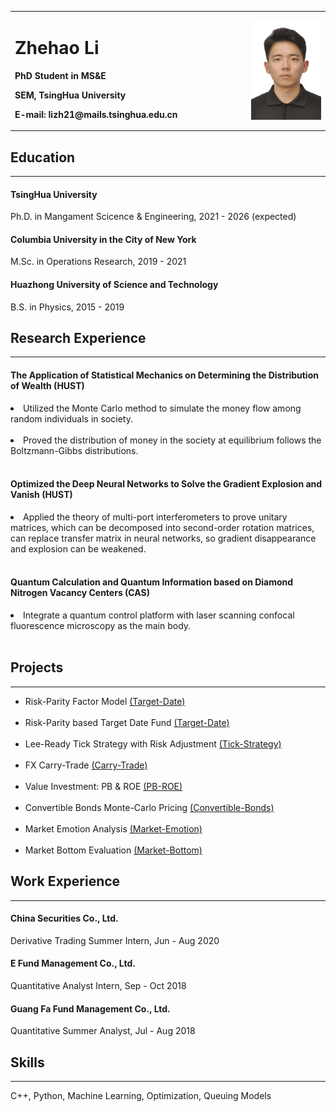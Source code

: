 

<table border="0">
  <tr>
    <td width="75%">
      <h1>Zhehao Li</h1>
      <p><b>PhD Student in MS&E </b></p>
      <p><b>SEM, TsingHua University </b></p>
      <p><b>E-mail: lizh21@mails.tsinghua.edu.cn </b></p>
    </td>
    <td width="25%">
      <img src="pic/DSC_0003.JPG" width="100%">     
    </td>
  </tr>
</table>


<h2>Education</h2>
<hr/>

  <h4>TsingHua University</h4>
  <p>Ph.D. in Mangament Scicence & Engineering, 2021 - 2026 (expected)</p>

  <h4>Columbia University in the City of New York</h4>
  <p> M.Sc. in Operations Research, 2019 - 2021 </p>

  <h4>Huazhong University of Science and Technology</h4>
  <p> B.S. in Physics, 2015 - 2019 </p>


<h2>Research Experience</h2>
<hr/>

  <h4>The Application of Statistical Mechanics on Determining the Distribution of Wealth (HUST)</h4>

  <li>Utilized the Monte Carlo method to simulate the money flow among random individuals in society.</li><br/>

  <li>Proved the distribution of money in the society at equilibrium follows the Boltzmann-Gibbs distributions.</li><br/>


  <h4>Optimized the Deep Neural Networks to Solve the Gradient Explosion and Vanish (HUST)</h4>

  <li>Applied the theory of multi-port interferometers to prove unitary matrices, which can be decomposed into second-order rotation matrices, can replace transfer matrix in neural networks, so gradient disappearance and explosion can be weakened.</li><br/>

  <h4>Quantum Calculation and Quantum Information based on Diamond Nitrogen Vacancy Centers (CAS)</h4>

  <li>Integrate a quantum control platform with laser scanning confocal fluorescence microscopy as the main body.</li><br/>


<h2>Projects</h2>
<hr/>
    
  <!-- 无序列表 -->
  <ul>

  <li> Risk-Parity Factor Model <a href="https://github.com/ZhehaoLi9705/RiskParityFactorModel.git">(Target-Date)</a></li><br/>

  <li> Risk-Parity based Target Date Fund <a href="https://github.com/ZhehaoLi9705/Cornell-Case-Competition2020.git">(Target-Date)</a></li><br/>
  
  <li> Lee-Ready Tick Strategy with Risk Adjustment <a href="https://github.com/ZhehaoLi9705/IEOR4729_Homework_2">(Tick-Strategy)</a> </li><br/>

  <li> FX Carry-Trade <a href="https://github.com/ZhehaoLi9705/IEOR4729_Final_Project">(Carry-Trade)</a> </li> <br/>

  <li> Value Investment: PB & ROE <a href="https://github.com/ZhehaoLi9705/Stock-PB-ROE">(PB-ROE)</a></li> <br>

  <li> Convertible Bonds Monte-Carlo Pricing  <a href="https://github.com/ZhehaoLi9705/Convert-Bond">(Convertible-Bonds)</a> </li> <br/>

  <li> Market Emotion Analysis <a href="https://github.com/ZhehaoLi9705/Market-Emotion">(Market-Emotion)</a> </li> <br/>

  <li> Market Bottom Evaluation <a href="https://github.com/ZhehaoLi9705/Market-Bottom">(Market-Bottom)</a></li>

  </ul>


<h2>Work Experience</h2>
<hr/>

  <h4>China Securities Co., Ltd.</h4>
  <p> Derivative Trading Summer Intern, Jun - Aug 2020 </p>

  <h4>E Fund Management Co., Ltd.</h4>
  <p> Quantitative Analyst Intern, Sep - Oct 2018 </p>

  <h4>Guang Fa Fund Management Co., Ltd.</h4>
  <p>Quantitative Summer Analyst, Jul - Aug 2018 </p>


<h2>Skills</h2>
  <hr/>

  <p> C++, Python, Machine Learning, Optimization, Queuing Models </p>


